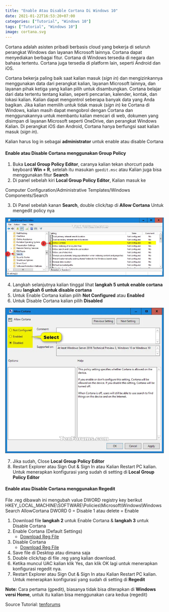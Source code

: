 ```yaml
---
title: "Enable Atau Disable Cortana Di Windows 10"
date: 2021-01-22T16:53:20+07:00
categories: ["Tutorial", "Windows 10"]
tags: ["Tutorial", "Windows 10"]
image: cortana.svg
---
```

Cortana adalah asisten pribadi berbasis cloud yang bekerja di seluruh perangkat Windows dan layanan Microsoft lainnya. Cortana dapat menyediakan berbagai fitur. Cortana di Windows tersedia di negara dan bahasa tertentu. Cortana juga tersedia di platform lain, seperti Android dan iOS.

Cortana bekerja paling baik saat kalian masuk (*sign in*) dan mengizinkannya menggunakan data dari perangkat kalian, layanan Microsoft lainnya, dan layanan pihak ketiga yang kalian pilih untuk disambungkan. Cortana belajar dari data tertentu tentang kalian, seperti pencarian, kalender, kontak, dan lokasi kalian. Kalian dapat mengontrol seberapa banyak data yang Anda bagikan. Jika kalian memilih untuk tidak masuk (*sign in*) ke Cortana di Windows, kalian masih dapat mengobrol dengan Cortana dan menggunakannya untuk membantu kalian mencari di web, dokumen yang disimpan di layanan Microsoft seperti OneDrive, dan perangkat Windows Kalian. Di perangkat iOS dan Android, Cortana hanya berfungsi saat kalian masuk (*sign in*).

Kalian harus log in sebagai **administrator** untuk enable atau disable Cortana

#### Enable atau Disable Cortana menggunakan Group Policy
1. Buka **Local Group Policy Editor**, caranya kalian tekan shorcurt pada keyboard **Win + R**, setelah itu masukan `gpedit.msc` atau Kalian juga bisa menggunakan fitur **Search**
2. Di panel sebelah kiri **Local Group Policy Editor**, Kalian masuk ke

Computer Configuration/Administrative Templates/Windows Components/Search

3. Di Panel sebelah kanan **Search**, double click/tap di **Allow Cortana** Untuk mengedit policy nya

![Local Group Policy Editor](1.webp)

4. Langkah selanjutnya kalian tinggal lihat **langkah 5 untuk enable cortana** atau **langkah 6 untuk disable cortana**
5. Untuk Enable Cortana kalian pilih **Not Configured** atau **Enabled**
6. Untuk Disable Cortana kalian pilih **Disabled**

![Local Group Policy Editor](2.webp)

7. Jika sudah, Close **Local Group Policy Editor**
8. Restart Explorer atau Sign Out & Sign In atau Kalian Restart PC kalian. Untuk menerapkan konfigurasi yang sudah di setting di **Local Group Policy Editor**

#### Enable atau Disable Cortana menggunakan Regedit

File .reg dibawah ini mengubah value DWORD registry key berikut
HKEY_LOCAL_MACHINE\SOFTWARE\Policies\Microsoft\Windows\Windows Search
AllowCortana DWORD
0 = Disable
1 atau delete = Enable

1. Download file **langkah 2** untuk Enable Cortana & **langkah 3** untuk Disable Cortana
2. Enable Cortana (Default Settings)
   * [Download Reg File](https://www.tenforums.com/attachments/tutorials/41034d1443973120-cortana-enable-disable-windows-10-a-enable_cortana.reg)
3. Disable Cortana
   * [Download Reg File](https://www.tenforums.com/attachments/tutorials/41033d1443973120-cortana-enable-disable-windows-10-a-disable_cortana.reg)
4. Save file di Desktop atau dimana saja
5. Double click/tap di file .reg yang kalian download.
6. Ketika muncul UAC kalian klik Yes, dan klik OK lagi untuk menerapkan konfigurasi regedit nya.
7. Restart Explorer atau Sign Out & Sign In atau Kalian Restart PC kalian. Untuk menerapkan konfigurasi yang sudah di setting di **Regedit**

**Note:** Cara pertama (gpedit), biasanya tidak bisa diterapkan di **Windows versi Home**, untuk itu kalian bisa menggunakan cara kedua (regedit)

Source Tutorial: [tenforums](https://www.tenforums.com/tutorials/25118-enable-disable-cortana-windows-10-a.html)